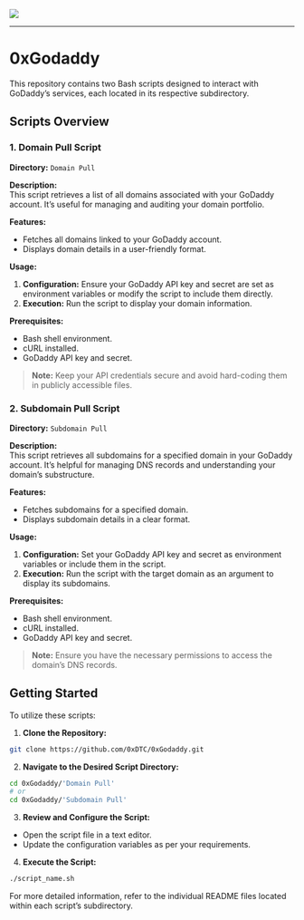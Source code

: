 <a href="https://www.buymeacoffee.com/0xDTC"><img src="https://img.buymeacoffee.com/button-api/?text=Buy me a knowledge&emoji=📖&slug=0xDTC&button_colour=FF5F5F&font_colour=ffffff&font_family=Comic&outline_colour=000000&coffee_colour=FFDD00" /></a>
___
# 0xGodaddy

This repository contains two Bash scripts designed to interact with GoDaddy’s services, each located in its respective subdirectory.

## Scripts Overview

### 1. Domain Pull Script

**Directory:** `Domain Pull`

**Description:**  
This script retrieves a list of all domains associated with your GoDaddy account. It’s useful for managing and auditing your domain portfolio.

**Features:**
- Fetches all domains linked to your GoDaddy account.
- Displays domain details in a user-friendly format.

**Usage:**
1. **Configuration:** Ensure your GoDaddy API key and secret are set as environment variables or modify the script to include them directly.
2. **Execution:** Run the script to display your domain information.

**Prerequisites:**
- Bash shell environment.
- cURL installed.
- GoDaddy API key and secret.

> **Note:** Keep your API credentials secure and avoid hard-coding them in publicly accessible files.

### 2. Subdomain Pull Script

**Directory:** `Subdomain Pull`

**Description:**  
This script retrieves all subdomains for a specified domain in your GoDaddy account. It’s helpful for managing DNS records and understanding your domain’s substructure.

**Features:**
- Fetches subdomains for a specified domain.
- Displays subdomain details in a clear format.

**Usage:**
1. **Configuration:** Set your GoDaddy API key and secret as environment variables or include them in the script.
2. **Execution:** Run the script with the target domain as an argument to display its subdomains.

**Prerequisites:**
- Bash shell environment.
- cURL installed.
- GoDaddy API key and secret.

> **Note:** Ensure you have the necessary permissions to access the domain’s DNS records.

## Getting Started

To utilize these scripts:

1. **Clone the Repository:**
```bash
git clone https://github.com/0xDTC/0xGodaddy.git
```

2. **Navigate to the Desired Script Directory:**
```bash
cd 0xGodaddy/'Domain Pull'
# or
cd 0xGodaddy/'Subdomain Pull'
```

3. **Review and Configure the Script:**
- Open the script file in a text editor.
- Update the configuration variables as per your requirements.

4. **Execute the Script:**
```bash
./script_name.sh
```

For more detailed information, refer to the individual README files located within each script’s subdirectory.
